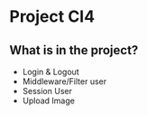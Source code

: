 # Project CI4

## What is in the project?

- Login & Logout
- Middleware/Filter user
- Session User
- Upload Image
